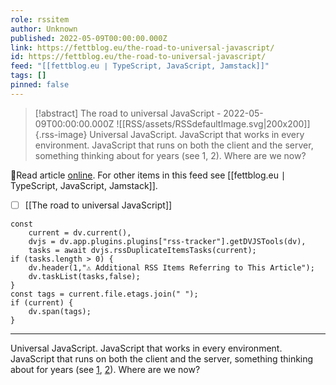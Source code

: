 ```yaml
---
role: rssitem
author: Unknown
published: 2022-05-09T00:00:00.000Z
link: https://fettblog.eu/the-road-to-universal-javascript/
id: https://fettblog.eu/the-road-to-universal-javascript/
feed: "[[fettblog․eu ∣ TypeScript, JavaScript, Jamstack]]"
tags: []
pinned: false
---
```


> [!abstract] The road to universal JavaScript - 2022-05-09T00:00:00.000Z
> ![[RSS/assets/RSSdefaultImage.svg|200x200]]{.rss-image}
> Universal JavaScript. JavaScript that works in every environment. JavaScript that runs on both the client and the server, something thinking about for years (see 1, 2). Where are we now?

🔗Read article [online](https://fettblog.eu/the-road-to-universal-javascript/). For other items in this feed see [[fettblog․eu ∣ TypeScript, JavaScript, Jamstack]].

- [ ] [[The road to universal JavaScript]]

~~~dataviewjs
const
    current = dv.current(),
	dvjs = dv.app.plugins.plugins["rss-tracker"].getDVJSTools(dv),
	tasks = await dvjs.rssDuplicateItemsTasks(current);
if (tasks.length > 0) {
	dv.header(1,"⚠ Additional RSS Items Referring to This Article");
    dv.taskList(tasks,false);
}
const tags = current.file.etags.join(" ");
if (current) {
	dv.span(tags);
}
~~~

- - -
Universal JavaScript. JavaScript that works in every environment. JavaScript that runs on both the client and the server, something thinking about for years (see [1](https://medium.com/@mjackson/universal-javascript-4761051b7ae9), [2](https://medium.com/airbnb-engineering/isomorphic-javascript-the-future-of-web-apps-10882b7a2ebc)). Where are we now?
